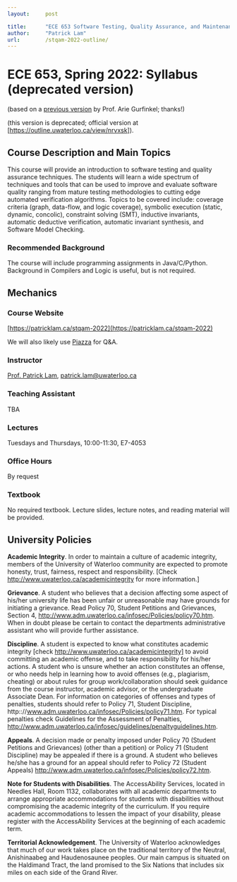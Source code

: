 ```yaml
---
layout:     post

title:      "ECE 653 Software Testing, Quality Assurance, and Maintenance, Spring 2022"
author:     "Patrick Lam"
url:        /stqam-2022-outline/
---
```


<style>
 .intro-header { display: none; }
 .sidebar-container { display: none; }
</style>

# ECE 653, Spring 2022: Syllabus (deprecated version)
(based on a [previous version](https://ece.uwaterloo.ca/~agurfink/stqam/syllabus.html) by Prof. Arie Gurfinkel; thanks!)

(this version is deprecated; official version at [https://outline.uwaterloo.ca/view/nrvxsk]).

## Course Description and Main Topics

This course will provide an introduction to software testing and quality assurance techniques. The students will learn a wide spectrum of techniques and tools that can be used to improve and evaluate software quality ranging from mature testing methodologies to cutting edge automated verification algorithms. Topics to be covered include: coverage criteria (graph, data-flow, and logic coverage), symbolic execution (static, dynamic, concolic), constraint solving (SMT), inductive invariants, automatic deductive verification, automatic invariant synthesis, and Software Model Checking.

### Recommended Background

The course will include programming assignments in Java/C/Python. Background in Compilers and Logic is useful, but is not required.

## Mechanics

### Course Website

[https://patricklam.ca/stqam-2022](https://patricklam.ca/stqam-2022)

We will also likely use [Piazza](https://piazza.com) for Q&A.

### Instructor

[Prof. Patrick Lam](https://patricklam.ca), patrick.lam@uwaterloo.ca

### Teaching Assistant

TBA

### Lectures

Tuesdays and Thursdays, 10:00-11:30, E7-4053

### Office Hours

By request

### Textbook

No required textbook. Lecture slides, lecture notes, and reading material will be provided.


## University Policies

**Academic Integrity**. In order to maintain a culture of academic integrity, members of the University of Waterloo community are expected to promote honesty, trust, fairness, respect and responsibility. [Check http://www.uwaterloo.ca/academicintegrity for more information.]

**Grievance**. A student who believes that a decision affecting some aspect of his/her university life has been unfair or unreasonable may have grounds for initiating a grievance. Read Policy 70, Student Petitions and Grievances, Section 4, http://www.adm.uwaterloo.ca/infosec/Policies/policy70.htm. When in doubt please be certain to contact the departments administrative assistant who will provide further assistance.

**Discipline**. A student is expected to know what constitutes academic integrity [check http://www.uwaterloo.ca/academicintegrity] to avoid committing an academic offense, and to take responsibility for his/her actions. A student who is unsure whether an action constitutes an offense, or who needs help in learning how to avoid offenses (e.g., plagiarism, cheating) or about rules for group work/collaboration should seek guidance from the course instructor, academic advisor, or the undergraduate Associate Dean. For information on categories of offenses and types of penalties, students should refer to Policy 71, Student Discipline, http:://www.adm.uwaterloo.ca/infosec/Policies/policy71.htm. For typical penalties check Guidelines for the Assessment of Penalties, http://www.adm.uwaterloo.ca/infosec/guidelines/penaltyguidelines.htm.

**Appeals**. A decision made or penalty imposed under Policy 70 (Student Petitions and Grievances) (other than a petition) or Policy 71 (Student Discipline) may be appealed if there is a ground. A student who believes he/she has a ground for an appeal should refer to Policy 72 (Student Appeals) http://www.adm.uwaterloo.ca/infosec/Policies/policy72.htm.

**Note for Students with Disabilities**. The AccessAbility Services, located in Needles Hall, Room 1132, collaborates with all academic departments to arrange appropriate accommodations for students with disabilities without compromising the academic integrity of the curriculum. If you require academic accommodations to lessen the impact of your disability, please register with the AccessAbility Services at the beginning of each academic term.

**Territorial Acknowledgement**. The University of Waterloo acknowledges that much of our work takes place on the traditional territory of the Neutral, Anishinaabeg and Haudenosaunee peoples. Our main campus is situated on the Haldimand Tract, the land promised to the Six Nations that includes six miles on each side of the Grand River.
